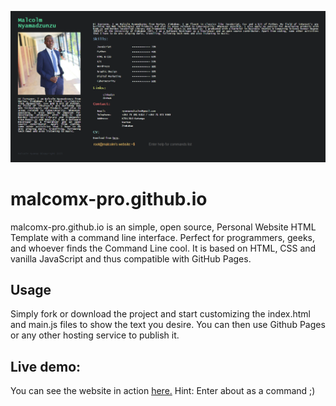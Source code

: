 ![Screenshot](src/screenshot.png)
# malcomx-pro.github.io
malcomx-pro.github.io is an simple, open source, Personal Website HTML Template with a command line interface. Perfect for programmers, geeks, and whoever finds the Command Line cool. 
It is based on HTML, CSS and vanilla JavaScript and thus compatible with GitHub Pages.

## Usage
Simply fork or download the project and start customizing the index.html and main.js files to show the text you desire. 
You can then use Github Pages or any other hosting service to publish it.

## Live demo:
You can see the website in action [here.](https://malcolmx-pro.github.io/) Hint: Enter about as a command ;)
